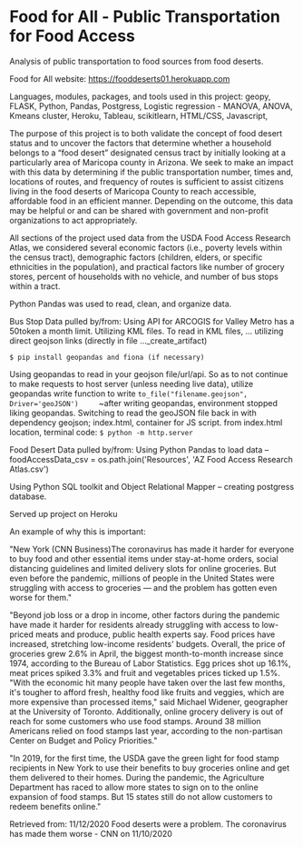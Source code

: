 # Food for All - Public Transportation for Food Access
Analysis of public transportation to food sources from food deserts. 

Food for All website: https://fooddeserts01.herokuapp.com 

Languages, modules, packages, and tools used in this project:
geopy, 
FLASK,
Python,
Pandas,
Postgress, 
Logistic regression - MANOVA, ANOVA, Kmeans cluster,
Heroku,
Tableau,
scikitlearn,
HTML/CSS,
Javascript,

The purpose of this project is to both validate the concept of food desert status and to uncover the factors that determine whether a household belongs to a “food desert” designated census tract by initially looking at a particularly area of Maricopa county in Arizona. We seek to make an impact with this data by determining if the public transportation number, times and, locations of routes, and frequency of routes is sufficient to assist citizens living in the food deserts of Maricopa County to reach accessible, affordable food in an efficient manner. Depending on the outcome, this data may be helpful or and can be shared with government and non-profit organizations to act appropriately.

All sections of the project used data from the USDA Food Access Research Atlas, we considered several economic factors (i.e., poverty levels within the census tract), demographic factors (children, elders, or specific ethnicities in the population), and practical factors like number of grocery stores, percent of households with no vehicle, and number of bus stops within a tract. 

Python Pandas was used to read, clean, and organize data.

Bus Stop Data pulled by/from: 
  Using API for ARCOGIS for Valley Metro has a 50token a month limit. 
  Utilizing KML files. To read in KML files, ... utilizing direct geojson links (directly in file ..._create_artifact)
  ```
  $ pip install geopandas and fiona (if necessary)
  ```
  Using geopandas to read in your geojson file/url/api. 
  So as to not continue to make requests to host server (unless needing live data), utilize geopandas write function to write ```to_file("filename.geojson", Driver='geoJSON')     ```~after writing geopandas, environment stopped liking geopandas. Switching to read the geoJSON file back in with dependency geojson; index.html, container for JS script.        from index.html location, terminal code: `$ python -m http.server`

Food Desert Data pulled by/from: 
  Using Python Pandas to load data – 
  foodAccessData_csv = os.path.join('Resources', 'AZ Food Access Research Atlas.csv')

  Using Python SQL toolkit and Object Relational Mapper – creating postgress database.

Served up project on Heroku
 

An example of why this is important:

"New York (CNN Business)The coronavirus has made it harder for everyone to buy food
and other essential items under stay-at-home orders, social distancing guidelines and
limited delivery slots for online groceries.
But even before the pandemic, millions of people in the United States were struggling with
access to groceries — and the problem has gotten even worse for them."

"Beyond job loss or a drop in income, other factors during the pandemic have made it
harder for residents already struggling with access to low-priced meats and produce,
public health experts say.
Food prices have increased, stretching low-income residents' budgets. Overall, the price of
groceries grew 2.6% in April, the biggest month-to-month increase since 1974, according
to the Bureau of Labor Statistics. Egg prices shot up 16.1%, meat prices spiked 3.3% and
fruit and vegetables prices ticked up 1.5%.
"With the economic hit many people have taken over the last few months, it's tougher to
afford fresh, healthy food like fruits and veggies, which are more expensive than
processed items," said Michael Widener, geographer at the University of Toronto.
Additionally, online grocery delivery is out of reach for some customers who use food
stamps. Around 38 million Americans relied on food stamps last year, according to the
non-partisan Center on Budget and Policy Priorities." 

"In 2019, for the first time, the USDA gave the green light for food stamp recipients in New York
to use their benefits to buy groceries online and get them delivered to their homes. During the pandemic, the Agriculture Department has raced to allow more states to sign on to the online expansion of food stamps. But 15 states still do not allow customers to redeem benefits online." 

Retrieved from: 11/12/2020 Food deserts were a problem. The coronavirus has made them worse - CNN on 11/10/2020



